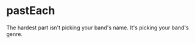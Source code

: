pastEach
========

The hardest part isn't picking your band's name. It's picking your band's genre.
